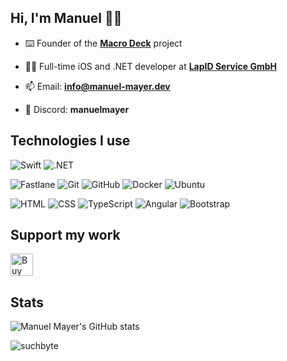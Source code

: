 ## Hi, I'm Manuel 👋🏻

- ⌨️ Founder of the [**Macro Deck**](https://github.com/Macro-Deck-App) project

- 👨‍💻 Full-time iOS and .NET developer at **[LapID Service GmbH](https://www.lapid.de/)**

- 📫 Email: **info@manuel-mayer.dev**

- 💬 Discord: **manuelmayer**

## Technologies I use
![Swift](https://img.shields.io/badge/swift-df5e44?style=for-the-badge&logo=swift&logoColor=white)
![.NET](https://img.shields.io/badge/.net-512bd4?style=for-the-badge&logo=dotnet&logoColor=white)

![Fastlane](https://img.shields.io/badge/fastlane-93c161?style=for-the-badge&logo=fastlane&logoColor=white)
![Git](https://img.shields.io/badge/Git-f54d27?style=for-the-badge&logo=Git&logoColor=white)
![GitHub](https://img.shields.io/badge/github-2dba4e?style=for-the-badge&logo=github&logoColor=white)
![Docker](https://img.shields.io/badge/docker-0db7ed?style=for-the-badge&logo=docker&logoColor=white)
![Ubuntu](https://img.shields.io/badge/Ubuntu-dd4814?style=for-the-badge&logo=Ubuntu&logoColor=white)

![HTML](https://img.shields.io/badge/html5-e44d26?style=for-the-badge&logo=html5&logoColor=white)
![CSS](https://img.shields.io/badge/css3-0070ba?style=for-the-badge&logo=css3&logoColor=white)
![TypeScript](https://img.shields.io/badge/TypeScript-3178c6?style=for-the-badge&logo=typescript&logoColor=white)
![Angular](https://img.shields.io/badge/Angular-dd0031?style=for-the-badge&logo=Angular&logoColor=white)
![Bootstrap](https://img.shields.io/badge/Bootstrap-702cf4?style=for-the-badge&logo=Bootstrap&logoColor=white)

## Support my work

<a href='https://ko-fi.com/D1D5KXS5B' target='_blank'><img height='42' style='border:0px;height:36px;' src='https://storage.ko-fi.com/cdn/kofi3.png?v=3' border='0' alt='Buy Me a Coffee at ko-fi.com' /></a>

## Stats
![Manuel Mayer's GitHub stats](https://github-readme-stats.vercel.app/api?username=manuelmayer-dev&show_icons=true&theme=transparent)

<p align="left"> <img src="https://komarev.com/ghpvc/?username=suchbyte" alt="suchbyte" /> </p>
